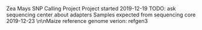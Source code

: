 Zea Mays SNP Calling Project
Project started 2019-12-19
TODO: ask sequencing center about adapters
Samples expected from sequencing core 2019-12-23
\n\nMaize reference genome verion: refgen3
